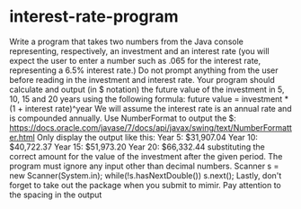 # interest-rate-program
Write a program that takes two numbers from the Java console representing, respectively, an investment and an interest rate (you will expect the user to enter a number such as .065 for the interest rate, representing a 6.5% interest rate.)  Do not prompt anything from the user before reading in the investment and interest rate.  Your program should calculate and output (in $ notation) the future value of the investment in 5, 10, 15 and 20 years using the following formula:  future value = investment * (1 + interest rate)^year  We will assume the interest rate is an annual rate and is compounded annually.  Use NumberFormat to output the $:  https://docs.oracle.com/javase/7/docs/api/javax/swing/text/NumberFormatter.html  Only display the output like this:  Year 5: $31,907.04 Year 10: $40,722.37 Year 15: $51,973.20 Year 20: $66,332.44  substituting the correct amount for the value of the investment after the given period.  The program must ignore any input other than decimal numbers.  Scanner s = new Scanner(System.in);  while(!s.hasNextDouble()) s.next();  Lastly, don't forget to take out the package when you submit to mimir.  Pay attention to the spacing in the output
